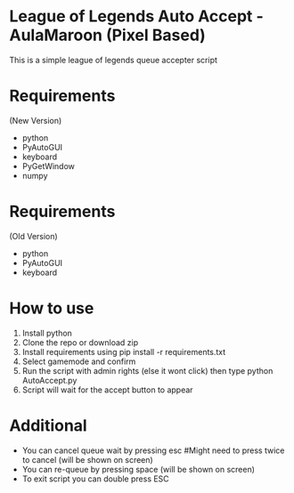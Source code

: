 # League of Legends Auto Accept - AulaMaroon (Pixel Based)

This is a simple league of legends queue accepter script

# Requirements
(New Version)
- python
- PyAutoGUI
- keyboard
- PyGetWindow 
- numpy
# Requirements
(Old Version)
- python
- PyAutoGUI
- keyboard

# How to use 

1. Install python
2. Clone the repo or download zip
3. Install requirements using pip install -r requirements.txt
4. Select gamemode and confirm
5. Run the script with admin rights (else it wont click) then type python AutoAccept.py
6. Script will wait for the accept button to appear

# Additional

- You can cancel queue wait by pressing esc #Might need to press twice to cancel (will be shown on screen)
- You can re-queue by pressing space (will be shown on screen)
- To exit script you can double press ESC


